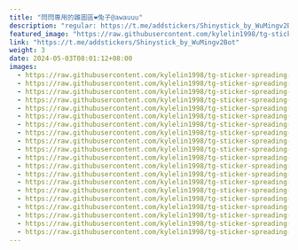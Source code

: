 ```yaml
---
title: "閃閃專用的雜圖區❤️兔子@awauuu"
description: "regular: https://t.me/addstickers/Shinystick_by_WuMingv2Bot"
featured_image: "https://raw.githubusercontent.com/kylelin1998/tg-sticker-spreading-worldwide-images/main/img/d36ea98c-946f-4bed-8a39-22580f5bb894.jpg"
link: "https://t.me/addstickers/Shinystick_by_WuMingv2Bot"
weight: 3
date: 2024-05-03T08:01:12+08:00
images:
  - https://raw.githubusercontent.com/kylelin1998/tg-sticker-spreading-worldwide-images/main/img/d36ea98c-946f-4bed-8a39-22580f5bb894.jpg
  - https://raw.githubusercontent.com/kylelin1998/tg-sticker-spreading-worldwide-images/main/img/44da7547-d4cf-4eec-ba99-e81214279270.jpg
  - https://raw.githubusercontent.com/kylelin1998/tg-sticker-spreading-worldwide-images/main/img/d8bf7f89-dc07-443b-b5e7-b38c5038b055.jpg
  - https://raw.githubusercontent.com/kylelin1998/tg-sticker-spreading-worldwide-images/main/img/86ff9d39-ca2d-42c8-b905-83734897c671.jpg
  - https://raw.githubusercontent.com/kylelin1998/tg-sticker-spreading-worldwide-images/main/img/5ea95b22-81d6-45af-8dd7-2b455baeb2a9.jpg
  - https://raw.githubusercontent.com/kylelin1998/tg-sticker-spreading-worldwide-images/main/img/75c99ddd-65d1-4db4-9d2c-c2fcea3670d5.jpg
  - https://raw.githubusercontent.com/kylelin1998/tg-sticker-spreading-worldwide-images/main/img/28543ce9-bafc-4dd5-a634-815260d8c036.jpg
  - https://raw.githubusercontent.com/kylelin1998/tg-sticker-spreading-worldwide-images/main/img/f5a35b93-861f-474c-a7c2-8bc89e068842.jpg
  - https://raw.githubusercontent.com/kylelin1998/tg-sticker-spreading-worldwide-images/main/img/2265116b-bf8e-49b4-b637-c1a228757488.jpg
  - https://raw.githubusercontent.com/kylelin1998/tg-sticker-spreading-worldwide-images/main/img/9d301dad-88ce-4dc7-a20f-b2cf7a8640c7.jpg
  - https://raw.githubusercontent.com/kylelin1998/tg-sticker-spreading-worldwide-images/main/img/6e8793a3-fbbe-49e1-a620-f557de0292c1.jpg
  - https://raw.githubusercontent.com/kylelin1998/tg-sticker-spreading-worldwide-images/main/img/627fcfee-27f7-4584-b149-02108436a756.jpg
  - https://raw.githubusercontent.com/kylelin1998/tg-sticker-spreading-worldwide-images/main/img/a8ea6331-4b3f-4504-90f1-4999a9d14cfd.jpg
  - https://raw.githubusercontent.com/kylelin1998/tg-sticker-spreading-worldwide-images/main/img/c1e80b70-ed58-4efc-9d3c-cc647c85147a.jpg
  - https://raw.githubusercontent.com/kylelin1998/tg-sticker-spreading-worldwide-images/main/img/493fb894-7915-4fea-bbf6-214ab89ad8fa.jpg
  - https://raw.githubusercontent.com/kylelin1998/tg-sticker-spreading-worldwide-images/main/img/c0026aa7-cdb0-46da-8702-0966671c0da3.jpg
  - https://raw.githubusercontent.com/kylelin1998/tg-sticker-spreading-worldwide-images/main/img/5eea3c3a-c070-43e9-bf9d-2bf49c78649a.jpg
  - https://raw.githubusercontent.com/kylelin1998/tg-sticker-spreading-worldwide-images/main/img/735bbcb1-10c8-4e2c-bfac-8e483e81186e.jpg
  - https://raw.githubusercontent.com/kylelin1998/tg-sticker-spreading-worldwide-images/main/img/e81f2a91-62da-4170-bbd1-67ee8fe81ac5.jpg
  - https://raw.githubusercontent.com/kylelin1998/tg-sticker-spreading-worldwide-images/main/img/06106b8d-6ee3-432d-b60d-1fe107fe5d8a.jpg
---
```


